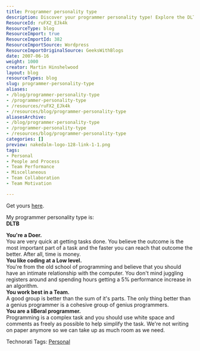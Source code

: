 ```yaml
---
title: Programmer personality type
description: Discover your programmer personality type! Explore the DLTB traits of a Doer, Low-level coder, team player, and liBeral programmer. Unleash your potential!
ResourceId: ruFX2_EJk4k
ResourceType: blog
ResourceImport: true
ResourceImportId: 382
ResourceImportSource: Wordpress
ResourceImportOriginalSource: GeeksWithBlogs
date: 2007-06-16
weight: 1000
creator: Martin Hinshelwood
layout: blog
resourceTypes: blog
slug: programmer-personality-type
aliases:
- /blog/programmer-personality-type
- /programmer-personality-type
- /resources/ruFX2_EJk4k
- /resources/blog/programmer-personality-type
aliasesArchive:
- /blog/programmer-personality-type
- /programmer-personality-type
- /resources/blog/programmer-personality-type
categories: []
preview: nakedalm-logo-128-link-1-1.png
tags:
- Personal
- People and Process
- Team Performance
- Miscellaneous
- Team Collaboration
- Team Motivation

---
```

Get yours [here](http://www.doolwind.com/index.php?page=11 "Programmer Personality Test").

My programmer personality type is:  
**DLTB**

**You're a Doer.**  
You are very quick at getting tasks done. You believe the outcome is the most important part of a task and the faster you can reach that outcome the better. After all, time is money.  
**You like coding at a Low level.**  
You're from the old school of programming and believe that you should have an intimate relationship with the computer. You don't mind juggling registers around and spending hours getting a 5% performance increase in an algorithm.  
**You work best in a Team.**  
A good group is better than the sum of it's parts. The only thing better than a genius programmer is a cohesive group of genius programmers.  
**You are a liBeral programmer.**  
Programming is a complex task and you should use white space and comments as freely as possible to help simplify the task. We're not writing on paper anymore so we can take up as much room as we need.

Technorati Tags: [Personal](http://technorati.com/tags/Personal)
